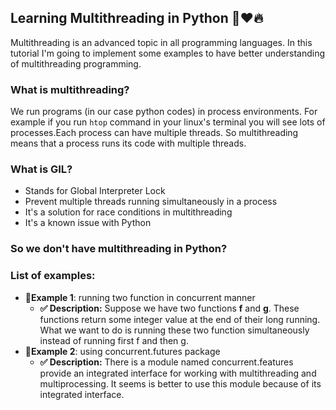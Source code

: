 ## Learning Multithreading in Python 🐍❤️🔥

Multithreading is an advanced topic in all programming languages.
In this tutorial I'm going to implement some examples to have better understanding of multithreading programming.

### What is multithreading?
We run programs (in our case python codes) in process environments. For example if you run `htop` command in your linux's terminal you will see lots of processes.Each process can have multiple threads. So multithreading means that a process runs its code with multiple threads.

### What is GIL?
- Stands for Global Interpreter Lock
- Prevent multiple threads running simultaneously in a process
- It's a solution for race conditions in multithreading
- It's a known issue with Python

### So we don't have multithreading in Python?

### List of examples:
- **🔹Example 1**: running two function in concurrent manner
    - **✅ Description:** Suppose we have two functions **f** and **g**. These functions return some integer value at the end of their
long running. What we want to do is running these two function simultaneously instead of running first f and then g. 
- **🔹Example 2**: using concurrent.futures package
    - **✅ Description:** There is a module named concurrent.features provide an integrated interface for working with
    multithreading and multiprocessing. It seems is better to use this module because of its integrated interface.
